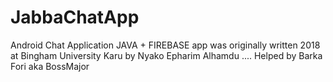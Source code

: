 # JabbaChatApp
Android Chat Application JAVA + FIREBASE 
app was originally written 2018 at Bingham University Karu 
by Nyako Epharim Alhamdu ....
Helped by Barka Fori aka BossMajor 
